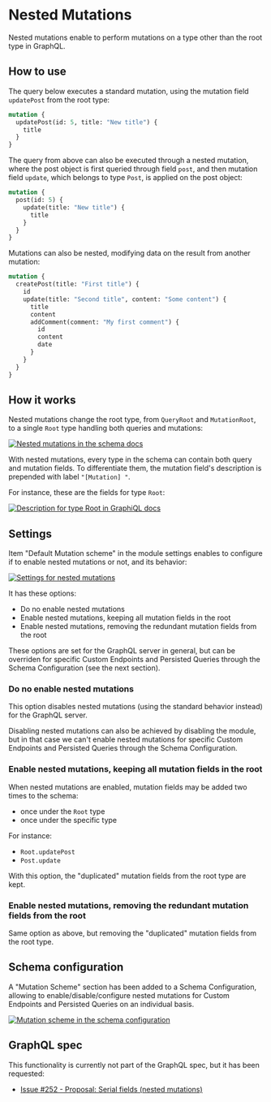# Nested Mutations

Nested mutations enable to perform mutations on a type other than the root type in GraphQL.

## How to use

The query below executes a standard mutation, using the mutation field `updatePost` from the root type:

```graphql
mutation {
  updatePost(id: 5, title: "New title") {
    title
  }
}
```

The query from above can also be executed through a nested mutation, where the post object is first queried through field `post`, and then mutation field `update`, which belongs to type `Post`, is applied on the post object:

```graphql
mutation {
  post(id: 5) {
    update(title: "New title") {
      title
    }
  }
}
```

Mutations can also be nested, modifying data on the result from another mutation:

```graphql
mutation {
  createPost(title: "First title") {
    id
    update(title: "Second title", content: "Some content") {
      title
      content
      addComment(comment: "My first comment") {
        id
        content
        date
      }
    }
  }
}
```

## How it works

Nested mutations change the root type, from `QueryRoot` and `MutationRoot`, to a single `Root` type handling both queries and mutations:

<a href="../../images/schema-docs-nested-mutation.png" target="_blank">![Nested mutations in the schema docs](../../images/schema-docs-nested-mutation.png)</a>

With nested mutations, every type in the schema can contain both query and mutation fields. To differentiate them, the mutation field's description is prepended with label `"[Mutation] "`.

For instance, these are the fields for type `Root`:

<a href="../../images/mutation-desc-in-graphiql-docs.png" target="_blank">![Description for type `Root` in GraphiQL docs](../../images/mutation-desc-in-graphiql-docs.png)</a>

## Settings

Item "Default Mutation scheme" in the module settings enables to configure if to enable nested mutations or not, and its behavior:

<a href="../../images/settings-nested-mutations.jpg" target="_blank">![Settings for nested mutations](../../images/settings-nested-mutations.jpg)</a>

It has these options:

- Do no enable nested mutations
- Enable nested mutations, keeping all mutation fields in the root
- Enable nested mutations, removing the redundant mutation fields from the root

These options are set for the GraphQL server in general, but can be overriden for specific Custom Endpoints and Persisted Queries through the Schema Configuration (see the next section).

### Do no enable nested mutations

This option disables nested mutations (using the standard behavior instead) for the GraphQL server.

Disabling nested mutations can also be achieved by disabling the module, but in that case we can't enable nested mutations for specific Custom Endpoints and Persisted Queries through the Schema Configuration.

### Enable nested mutations, keeping all mutation fields in the root

When nested mutations are enabled, mutation fields may be added two times to the schema:

- once under the `Root` type
- once under the specific type

For instance:

- `Root.updatePost`
- `Post.update`

With this option, the "duplicated" mutation fields from the root type are kept.

### Enable nested mutations, removing the redundant mutation fields from the root

Same option as above, but removing the "duplicated" mutation fields from the root type.

## Schema configuration

A "Mutation Scheme" section has been added to a Schema Configuration, allowing to enable/disable/configure nested mutations for Custom Endpoints and Persisted Queries on an individual basis.

<a href="../../images/schema-configuration-mutation-scheme.jpg" target="_blank">![Mutation scheme in the schema configuration](../../images/schema-configuration-mutation-scheme.jpg)</a>

## GraphQL spec

This functionality is currently not part of the GraphQL spec, but it has been requested:

- <a href="https://github.com/graphql/graphql-spec/issues/252" target="_blank">Issue #252 - Proposal: Serial fields (nested mutations)</a>

